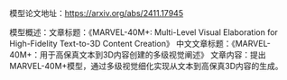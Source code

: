 模型论文地址：https://arxiv.org/abs/2411.17945

模型概述：文章标题：《MARVEL-40M+: Multi-Level Visual Elaboration for High-Fidelity Text-to-3D Content Creation》
中文文章标题：《MARVEL-40M+：用于高保真文本到3D内容创建的多级视觉阐述》
文章内容：提出MARVEL-40M+模型，通过多级视觉细化实现从文本到高保真3D内容的生成。
